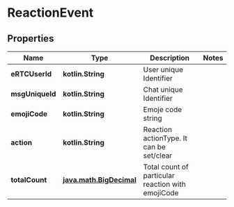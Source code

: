 
# ReactionEvent

## Properties
Name | Type | Description | Notes
------------ | ------------- | ------------- | -------------
**eRTCUserId** | **kotlin.String** | User unique Identifier | 
**msgUniqueId** | **kotlin.String** | Chat unique Identifier | 
**emojiCode** | **kotlin.String** | Emoje code string | 
**action** | **kotlin.String** | Reaction actionType. It can be set/clear | 
**totalCount** | [**java.math.BigDecimal**](java.math.BigDecimal.md) | Total count of particular reaction with emojiCode | 



